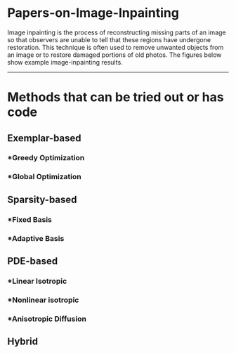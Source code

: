 
# Papers-on-Image-Inpainting

Image inpainting is the process of reconstructing missing parts of an image so that observers are unable to tell that these regions have undergone restoration. This technique is often used to remove unwanted objects from an image or to restore damaged portions of old photos. The figures below show example image-inpainting results.

-------------------------------------

# Methods that can be tried out or has code

## Exemplar-based
  ### *Greedy Optimization
  ### *Global Optimization
## Sparsity-based
  ### *Fixed Basis
  ### *Adaptive Basis
## PDE-based
  ### *Linear Isotropic
  ### *Nonlinear isotropic
  ### *Anisotropic Diffusion
## Hybrid








